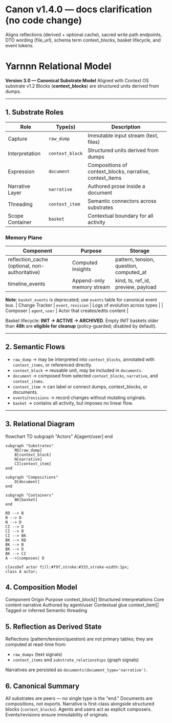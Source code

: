 # Canon v1.4.0 — docs clarification (no code change)
Aligns reflections (derived + optional cache), sacred write path endpoints, DTO wording (file_url), schema term context_blocks, basket lifecycle, and event tokens.

# Yarnnn Relational Model

**Version 3.0 — Canonical Substrate Model**
Aligned with Context OS substrate v1.2
Blocks (**context_blocks**) are structured units derived from dumps.

---

## 1. Substrate Roles

| Role              | Type(s)           | Description |
| ----------------- | ----------------- | ----------- |
| Capture           | `raw_dump`        | Immutable input stream (text, files) |
| Interpretation    | `context_block`           | Structured units derived from dumps |
| Expression        | `document`        | Compositions of context_blocks, narrative, context_items |
| Narrative Layer   | `narrative`       | Authored prose inside a document |
| Threading         | `context_item`    | Semantic connectors across substrates |
| Scope Container   | `basket`          | Contextual boundary for all activity |

### Memory Plane
| Component | Purpose | Storage |
|-----------|---------|---------|
| reflection_cache (optional, non-authoritative) | Computed insights | pattern, tension, question, computed_at |
| timeline_events | Append-only memory stream | kind, ts, ref_id, preview, payload |

**Note**: `basket_events` is deprecated; use `events` table for canonical event bus.
| Change Tracker    | `event`, `revision` | Logs of evolution across types |
| Composer          | `agent`, `user`   | Actor that creates/edits content |

Basket lifecycle: **INIT → ACTIVE → ARCHIVED**. Empty INIT baskets older than **48h** are **eligible for cleanup** (policy-guarded; disabled by default).

---

## 2. Semantic Flows

- `raw_dump` → may be interpreted into `context_blocks`, annotated with `context_items`, or referenced directly.
- `context_block` → reusable unit, may be included in `documents`.
- `document` → composed from selected `context_blocks`, `narrative`, and `context_items`.
- `context_item` → can label or connect dumps, context_blocks, or documents.
- `events`/`revisions` → record changes without mutating originals.  
- `basket` → contains all activity, but imposes no linear flow.  

---

## 3. Relational Diagram

flowchart TD
    subgraph "Actors"
        A[agent/user]
    end

    subgraph "Substrates"
        RD[raw_dump]
        B[context_block]
        N[narrative]
        CI[context_item]
    end

    subgraph "Compositions"
        D[document]
    end

    subgraph "Containers"
        BK[basket]
    end

    RD --> B
    B --> D
    N --> D
    CI --> D
    CI --> B
    CI --> BK
    BK --> RD
    BK --> B
    BK --> D
    BK --> CI
    A -->|composes| D

    classDef actor fill:#f9f,stroke:#333,stroke-width:1px;
    class A actor;

##  4. Composition Model
Component	Origin	Purpose
context_block[] Structured interpretations      Core content
narrative	Authored by agent/user	Contextual glue
context_item[]	Tagged or inferred	Semantic threading

## 5. Reflection as Derived State
Reflections (pattern/tension/question) are not primary tables; they are computed at read-time from:
- `raw_dumps` (text signals)
- `context_items` and `substrate_relationships` (graph signals)

Narratives are persisted as `documents(document_type='narrative')`.

## 6. Canonical Summary
All substrates are peers — no single type is the "end."
Documents are compositions, not exports.
Narrative is first-class alongside structured blocks (`context_blocks`).
Agents and users act as explicit composers.
Events/revisions ensure immutability of originals.